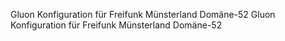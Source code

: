 Gluon Konfiguration für Freifunk Münsterland Domäne-52
Gluon Konfiguration für Freifunk Münsterland Domäne-52
